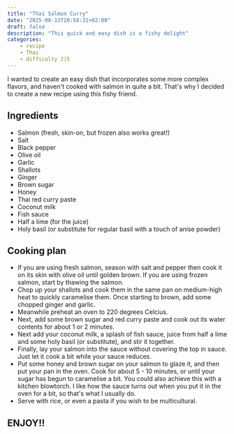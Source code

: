 ```yaml
---
title: "Thai Salmon Curry"
date: "2025-08-13T20:58:31+02:00"
draft: false
description: "This quick and easy dish is a fishy delight"
categories: 
    - recipe
    - Thai
    - difficulty 2|5
---
```


I wanted to create an easy dish that incorporates some more complex flavors, and haven't cooked with salmon in quite a bit. That's why I decided to create a new recipe using this fishy friend. 

## Ingredients
- Salmon (fresh, skin-on, but frozen also works great!)
- Salt
- Black pepper
- Olive oil
- Garlic
- Shallots
- Ginger
- Brown sugar
- Honey
- Thai red curry paste 
- Coconut milk 
- Fish sauce
- Half a lime (for the juice)
- Holy basil (or substitute for regular basil with a touch of anise powder)

## Cooking plan
- If you are using fresh salmon, season with salt and pepper then cook it on its skin with olive oil until golden brown. If you are using frozen salmon, start by thawing the salmon. 
- Chop up your shallots and cook them in the same pan on medium-high heat to quickly caramelise them. Once starting to brown, add some chopped ginger and garlic.
- Meanwhile preheat an oven to 220 degrees Celcius. 
- Next, add some brown sugar and red curry paste and cook out its water contents for about 1 or 2 minutes.
- Next add your coconut milk, a splash of fish sauce, juice from half a lime and some holy basil (or substitute), and stir it together. 
- Finally, lay your salmon into the sauce without covering the top in sauce. Just let it cook a bit while your sauce reduces. 
- Put some honey and brown sugar on your salmon to glaze it, and then put your pan in the oven. Cook for about 5 - 10 minutes, or until your sugar has begun to caramelise a bit. You could also achieve this with a kitchen blowtorch. I like how the sauce turns out when you put it in the oven for a bit, so that's what I usually do. 
- Serve with rice, or even a pasta if you wish to be multicultural.

## ENJOY!!

